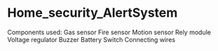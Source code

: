 # Home_security_AlertSystem
Components used:
Gas sensor
Fire sensor
Motion sensor
Rely module
Voltage regulator
Buzzer
Battery
Switch
Connecting wires
